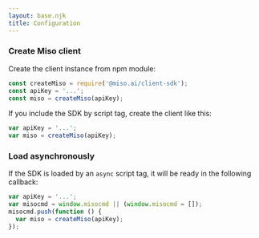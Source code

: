 ```yaml
---
layout: base.njk
title: Configuration
---
```

### Create Miso client
Create the client instance from npm module:
```js
const createMiso = require('@miso.ai/client-sdk');
const apiKey = '...';
const miso = createMiso(apiKey);
```

If you include the SDK by script tag, create the client like this:
```js
var apiKey = '...';
var miso = createMiso(apiKey);
```

### Load asynchronously
If the SDK is loaded by an `async` script tag, it will be ready in the following callback:
```js
var apiKey = '...';
var misocmd = window.misocmd || (window.misocmd = []);
misocmd.push(function () {
  var miso = createMiso(apiKey);
});
```
